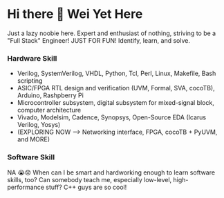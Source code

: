 # Hi there 👋 Wei Yet Here 

Just a lazy noobie here. Expert and enthusiast of nothing, striving to be a "Full Stack" Engineer! JUST FOR FUN! 
Identify, learn, and solve. 

### Hardware Skill
- Verilog, SystemVerilog, VHDL, Python, Tcl, Perl, Linux, Makefile, Bash scripting
- ASIC/FPGA RTL design and verification (UVM, Formal, SVA, cocoTB), Arduino, Rashpberry Pi
- Microcontroller subsystem, digital subsystem for mixed-signal block, computer architecture
- Vivado, Modelsim, Cadence, Synopsys, Open-Source EDA (Icarus Verilog, Yosys)
- (EXPLORING NOW --> Networking interface, FPGA, cocoTB + PyUVM, and MORE)

### Software Skill
NA 😭😞
When can I be smart and hardworking enough to learn software skills, too? Can somebody teach me, especially low-level, high-performance stuff? C++ guys are so cool!
